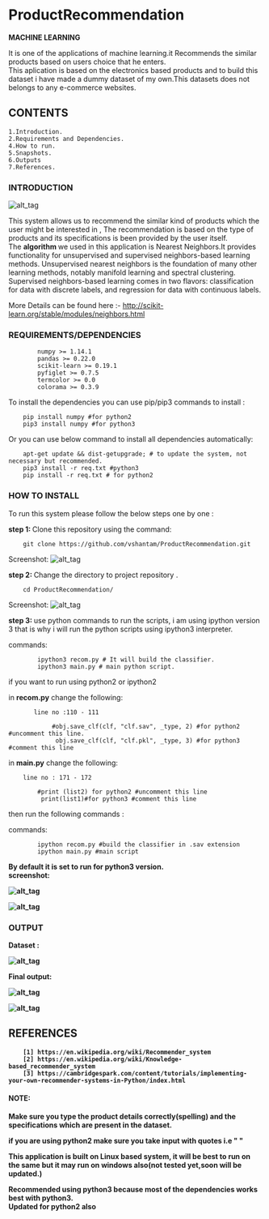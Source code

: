 # ProductRecommendation
<b>MACHINE LEARNING</b>

It is one of the applications of machine learning.it Recommends the similar products based on users choice that he enters.<br>
This aplication is based on the electronics based products and to build this dataset i have made a dummy dataset of my own.This datasets does not belongs to any e-commerce websites.

<h2> CONTENTS </h2>

    1.Introduction.
    2.Requirements and Dependencies.
    4.How to run.
    5.Snapshots.
    6.Outputs
    7.References.
<h3> INTRODUCTION </h3>

![alt_tag](https://github.com/vshantam/ProductRecommendation/blob/master/screenshots/prs1.png)

This system allows us to recommend the similar kind of products which the user might be interested in , The recommendation is based on the type of products and its specifications is been provided by the user itself.<br>
The <b>algorithm </b> we used in this application is </b>Nearest Neighbors</b>.It  provides functionality for unsupervised and supervised neighbors-based learning methods. Unsupervised nearest neighbors is the foundation of many other learning methods, notably manifold learning and spectral clustering. Supervised neighbors-based learning comes in two flavors: classification for data with discrete labels, and regression for data with continuous labels.<br>

More Details can be found here :- http://scikit-learn.org/stable/modules/neighbors.html

<h3> REQUIREMENTS/DEPENDENCIES </h3>

            numpy >= 1.14.1
            pandas >= 0.22.0
            scikit-learn >= 0.19.1
            pyfiglet >= 0.7.5
            termcolor >= 0.0
            colorama >= 0.3.9

   To install the dependencies you can use pip/pip3 commands to install :
   
        pip install numpy #for python2
        pip3 install numpy #for python3
        
  Or you can use below command to install all dependencies automatically:
  
        apt-get update && dist-getupgrade; # to update the system, not necessary but recommended.
        pip3 install -r req.txt #python3
        pip install -r req.txt # for python2
        
<h3> HOW TO INSTALL </h3>
To run this system please follow the below steps one by one :

<b> step 1: </b>
Clone this repository using the command:

        git clone https://github.com/vshantam/ProductRecommendation.git
Screenshot:
![alt_tag](https://github.com/vshantam/ProductRecommendation/blob/master/screenshots/output1.png)
        
 <b>step 2: </b>
 Change the directory to project repository .
    
        cd ProductRecommendation/
  Screenshot:
  ![alt_tag](https://github.com/vshantam/ProductRecommendation/blob/master/screenshots/output2.png)
  
  <b>step 3: </b>
  use python commands to run the scripts, i am using ipython version 3 that is why i will run the python scripts using ipython3 interpreter.
  
  commands:
  
            ipython3 recom.py # It will build the classifier.
            ipython3 main.py # main python script.
            
  if you want to run using python2 or ipython2
  
   in <b>recom.py</b> change the following:
  
           line no :110 - 111
           
                #obj.save_clf(clf, "clf.sav", _type, 2) #for python2 #uncomment this line.
                 obj.save_clf(clf, "clf.pkl", _type, 3) #for python3 #comment this line
                
   in <b>main.py</b> change the following:
   
        line no : 171 - 172
        
            #print (list2) for python2 #uncomment this line
             print(list1)#for python3 #comment this line
            
 then run the following commands :
 
  commands:
  
            ipython recom.py #build the classifier in .sav extension
            ipython main.py #main script
            
  <b> By default it is set to run for python3 version.<br>
  screenshot:
  
  ![alt_tag](https://github.com/vshantam/ProductRecommendation/blob/master/screenshots/output3.png)
  
  ![alt_tag](https://github.com/vshantam/ProductRecommendation/blob/master/screenshots/output4.png)
  
<h3>OUTPUT</h3>
Dataset :

![alt_tag](https://github.com/vshantam/ProductRecommendation/blob/master/screenshots/dataset.png)

Final output:

![alt_tag](https://github.com/vshantam/ProductRecommendation/blob/master/screenshots/output5.png)

![alt_tag](https://github.com/vshantam/ProductRecommendation/blob/master/screenshots/output6.png)

<b><h2>REFERENCES</h2></b>

        [1] https://en.wikipedia.org/wiki/Recommender_system
        [2] https://en.wikipedia.org/wiki/Knowledge-based_recommender_system
        [3] https://cambridgespark.com/content/tutorials/implementing-your-own-recommender-systems-in-Python/index.html
       

<b><h4>NOTE:</h4></b> Make sure you type the product details correctly(spelling) and the specifications which are present in the dataset.<br>

if you are using <b>python2</b> make sure you take input with quotes i.e <b>" "</b><br>

This application is built on Linux based system, it will be best to run on the same but it may run on windows also(not tested yet,soon will be updated.)<br>

Recommended using python3 because most of the dependencies works best with python3.<br>
<b>Updated for python2 also</b>

